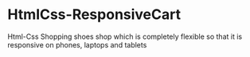 # HtmlCss-ResponsiveCart
Html-Css Shopping shoes shop which is completely flexible so that it is responsive on phones, laptops and tablets

